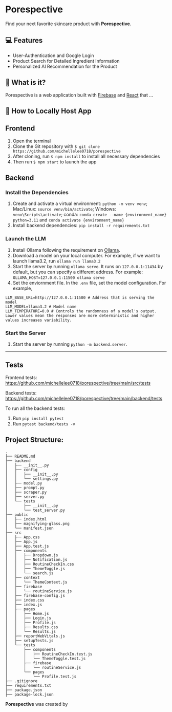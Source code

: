 #  Porespective
Find your next favorite skincare product with **Porespective**.

## 💻 Features
- User-Authentication and Google Login
- Product Search for Detailed Ingredient Information
- Personalized AI Recommendation for the Product

## 💫 What is it?
Porespective is a web application built with
[Firebase](https://firebase.google.com/) and [React](https://reactjs.org/) that ...

## 🧳 How to Locally Host App
## Frontend
1. Open the terminal
2. Clone the Git repository with ```$ git clone https://github.com/michellelee0718/porespective```
3. After cloning, run ```$ npm install``` to install all necessary dependencies
4. Then run ```$ npm start``` to launch the app

## Backend
### Install the Dependencies
1. Create and activate a virtual environment: ```python -m venv venv```; Mac/Linux: ```source venv/bin/activate```; Windows: ```venv\Scripts\activate```; conda: ```conda create --name {environment_name} python=3.11``` and ```conda activate {environment_name}```
2. Install backend dependencies: ```pip install -r requirements.txt```

### Launch the LLM
1. Install Ollama following the requirement on [Ollama](https://github.com/ollama/ollama).
2. Download a model on your local computer. For example, if we want to launch llama3.2, 
run ```ollama run llama3.2```
3. Start the server by running ```ollama serve```. It runs on ```127.0.0.1:11434``` by default, 
but you can specify a different address. For example:
```OLLAMA_HOST=127.0.0.1:11500 ollama serve```
4. Set the enviornment file. In the ```.env``` file, set the model configuration. For example,
```
LLM_BASE_URL=http://127.0.0.1:11500 # Address that is serving the model
LLM_MODEL=llama3.2 # Model name
LLM_TEMPERATURE=0.0 # Controls the randomness of a model's output. Lower values mean the responses are more deterministic and higher values increases variability.
```

### Start the Server
1. Start the server by running ```python -m backend.server```.
---

## Tests
Frontend tests: 
https://github.com/michellelee0718/porespective/tree/main/src/tests

Backend tests:
https://github.com/michellelee0718/porespective/tree/main/backend/tests

To run all the backend tests:

1. Run ```pip install pytest```
2. Run ```pytest backend/tests -v```


## Project Structure:
```
.
├── README.md
├── backend
│   ├── __init__.py
│   ├── config
│   │   ├── __init__.py
│   │   └── settings.py
│   ├── model.py
│   ├── prompt.py
│   ├── scraper.py
│   ├── server.py
│   └── tests
│       ├── __init__.py
│       └── test_server.py
├── public
│   ├── index.html
│   ├── magnifying-glass.png
│   └── manifest.json
├── src
│   ├── App.css
│   ├── App.js
│   ├── App.test.js
│   ├── components
│   │   ├── Dropdown.js
│   │   ├── Notification.js
│   │   ├── RoutineCheckIn.css
│   │   ├── ThemeToggle.js
│   │   └── search.js
│   ├── context
│   │   └── ThemeContext.js
│   ├── firebase
│   │   └── routineService.js
│   ├── firebase-config.js
│   ├── index.css
│   ├── index.js
│   ├── pages
│   │   ├── Home.js
│   │   ├── Login.js
│   │   ├── Profile.js
│   │   ├── Results.css
│   │   └── Results.js
│   ├── reportWebVitals.js
│   ├── setupTests.js
│   └── tests
│       ├── components
│       │   ├── RoutineCheckIn.test.js
│       │   └── ThemeToggle.test.js
│       ├── firebase
│       │   └── routineService.js
│       └── pages
│           └── Profile.test.js
├── .gitignore
├── requirements.txt
├── package.json
├── package-lock.json
```

**Porespective** was created by 
